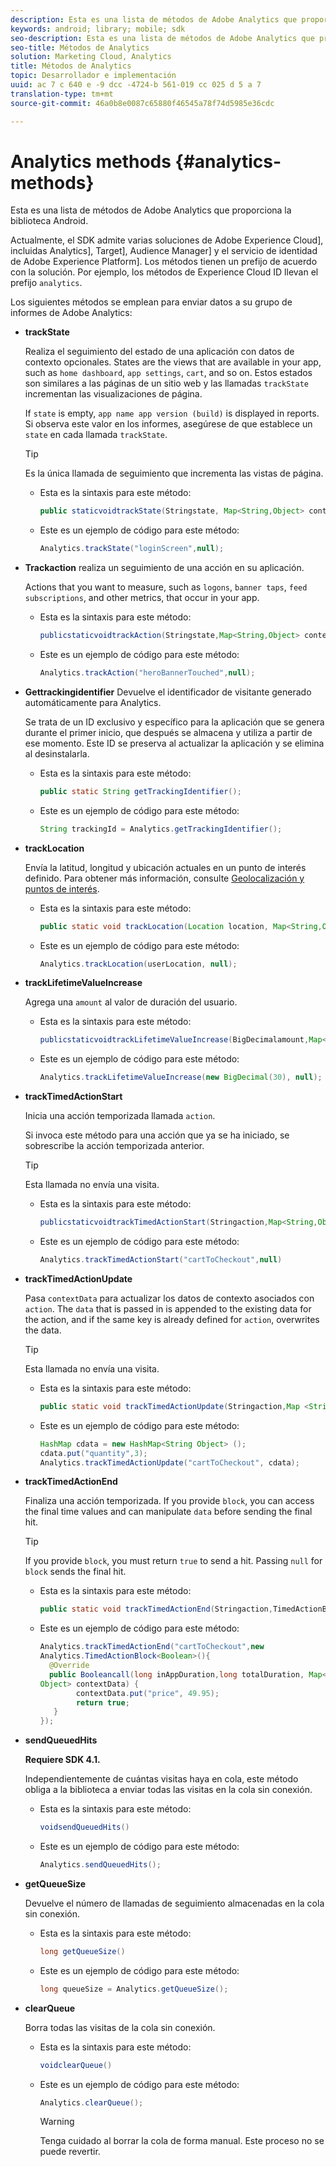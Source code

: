 ```yaml
---
description: Esta es una lista de métodos de Adobe Analytics que proporciona la biblioteca Android.
keywords: android; library; mobile; sdk
seo-description: Esta es una lista de métodos de Adobe Analytics que proporciona la biblioteca Android.
seo-title: Métodos de Analytics
solution: Marketing Cloud, Analytics
title: Métodos de Analytics
topic: Desarrollador e implementación
uuid: ac 7 c 640 e -9 dcc -4724-b 561-019 cc 025 d 5 a 7
translation-type: tm+mt
source-git-commit: 46a0b8e0087c65880f46545a78f74d5985e36cdc

---
```



# Analytics methods {#analytics-methods}

Esta es una lista de métodos de Adobe Analytics que proporciona la biblioteca Android.

Actualmente, el SDK admite varias soluciones de Adobe Experience Cloud], incluidas Analytics], Target], Audience Manager] y el servicio de identidad de Adobe Experience Platform]. Los métodos tienen un prefijo de acuerdo con la solución. Por ejemplo, los métodos de Experience Cloud ID llevan el prefijo `analytics`.

Los siguientes métodos se emplean para enviar datos a su grupo de informes de Adobe Analytics:

* **trackState**

   Realiza el seguimiento del estado de una aplicación con datos de contexto opcionales. States are the views that are available in your app, such as `home dashboard`, `app settings`, `cart`, and so on. Estos estados son similares a las páginas de un sitio web y las llamadas `trackState` incrementan las visualizaciones de página.

   If `state` is empty, `app name app version (build)` is displayed in reports. Si observa este valor en los informes, asegúrese de que establece un `state` en cada llamada `trackState`.

   >[!TIP]
   >
   >Es la única llamada de seguimiento que incrementa las vistas de página.

   * Esta es la sintaxis para este método:

      ```java
      public staticvoidtrackState(Stringstate, Map<String,Object> contextData);
      ```

   * Este es un ejemplo de código para este método:

      ```java
      Analytics.trackState("loginScreen",null);
      ```

* **Trackaction**
realiza un seguimiento de una acción en su aplicación.

   Actions that you want to measure, such as `logons`, `banner taps`, `feed subscriptions`, and other metrics, that occur in your app.

   * Esta es la sintaxis para este método:

      ```java
      publicstaticvoidtrackAction(Stringstate,Map<String,Object> contextData);
      ```

   * Este es un ejemplo de código para este método:

      ```java
      Analytics.trackAction("heroBannerTouched",null);
      ```

* **Gettrackingidentifier**
Devuelve el identificador de visitante generado automáticamente para Analytics.

   Se trata de un ID exclusivo y específico para la aplicación que se genera durante el primer inicio, que después se almacena y utiliza a partir de ese momento. Este ID se preserva al actualizar la aplicación y se elimina al desinstalarla.

   * Esta es la sintaxis para este método:

      ```java
      public static String getTrackingIdentifier(); 
      ```

   * Este es un ejemplo de código para este método:

      ```java
      String trackingId = Analytics.getTrackingIdentifier(); 
      ```

* **trackLocation**

   Envía la latitud, longitud y ubicación actuales en un punto de interés definido. Para obtener más información, consulte [Geolocalización y puntos de interés](/help/android/location/geo-poi.md).

   * Esta es la sintaxis para este método:

      ```java
      public static void trackLocation(Location location, Map<String,Object> contextData); 
      ```

   * Este es un ejemplo de código para este método:

      ```java
      Analytics.trackLocation(userLocation, null);
      ```

* **trackLifetime&#x200B;ValueIncrease**

   Agrega una `amount` al valor de duración del usuario.

   * Esta es la sintaxis para este método:

      ```java
      publicstaticvoidtrackLifetimeValueIncrease(BigDecimalamount,Map<String,Object>contextData);
      ```

   * Este es un ejemplo de código para este método:

      ```java
      Analytics.trackLifetimeValueIncrease(new BigDecimal(30), null);
      ```

* **trackTimed&#x200B;ActionStart**

   Inicia una acción temporizada llamada `action`.

   Si invoca este método para una acción que ya se ha iniciado, se sobrescribe la acción temporizada anterior.

   >[!TIP]
   >
   >Esta llamada no envía una visita.

   * Esta es la sintaxis para este método:

      ```java
      publicstaticvoidtrackTimedActionStart(Stringaction,Map<String,Object>contextData);
      ```

   * Este es un ejemplo de código para este método:

      ```java
      Analytics.trackTimedActionStart("cartToCheckout",null)
      ```


* **trackTimed&#x200B;ActionUpdate**

   Pasa `contextData` para actualizar los datos de contexto asociados con `action`. The `data` that is passed in is appended to the existing data for the action, and if the same key is already defined for `action`, overwrites the data.

   >[!TIP]
   >
   >Esta llamada no envía una visita.

   * Esta es la sintaxis para este método:

      ```java
      public static void trackTimedActionUpdate(Stringaction,Map <String,Object> contextData); 
      ```

   * Este es un ejemplo de código para este método:

      ```java
      HashMap cdata = new HashMap<String Object> (); 
      cdata.put("quantity",3); 
      Analytics.trackTimedActionUpdate("cartToCheckout", cdata);
      ```

* **trackTimed&#x200B;ActionEnd**

   Finaliza una acción temporizada. If you provide `block`, you can access the final time values and can manipulate `data` before sending the final hit.

   >[!TIP]
   >
   >If you provide `block`, you must return `true` to send a hit. Passing `null` for `block` sends the final hit.

   * Esta es la sintaxis para este método:

      ```java
      public static void trackTimedActionEnd(Stringaction,TimedActionBlock<Boolean> logic); 
      ```

   * Este es un ejemplo de código para este método:

      ```java
      Analytics.trackTimedActionEnd("cartToCheckout",new
      Analytics.TimedActionBlock<Boolean>(){
        @Override
        public Booleancall(long inAppDuration,long totalDuration, Map<String,
      Object> contextData) {
              contextData.put("price", 49.95);
              return true;
         }
      });
      ```

* **sendQueuedHits**

   **Requiere SDK 4.1.**

   Independientemente de cuántas visitas haya en cola, este método obliga a la biblioteca a enviar todas las visitas en la cola sin conexión.

   * Esta es la sintaxis para este método:

      ```java
      voidsendQueuedHits()
      ```

   * Este es un ejemplo de código para este método:

      ```java
      Analytics.sendQueuedHits();
      ```

* **getQueueSize**

   Devuelve el número de llamadas de seguimiento almacenadas en la cola sin conexión.

   * Esta es la sintaxis para este método:

      ```java
      long getQueueSize()
      ```

   * Este es un ejemplo de código para este método:

      ```java
      long queueSize = Analytics.getQueueSize(); 
      ```

* **clearQueue**

   Borra todas las visitas de la cola sin conexión.

   * Esta es la sintaxis para este método:

      ```java
      voidclearQueue()
      ```

   * Este es un ejemplo de código para este método:

      ```java
      Analytics.clearQueue();
      ```

      >[!WARNING]
      >
      > Tenga cuidado al borrar la cola de forma manual. Este proceso no se puede revertir.